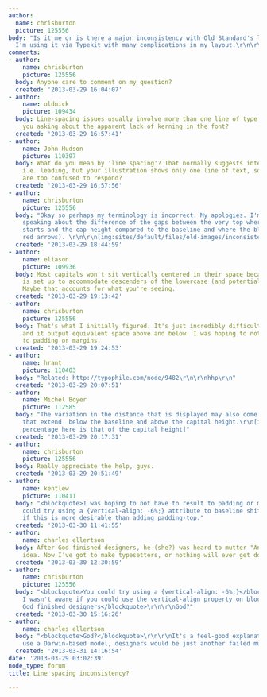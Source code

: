 ```yaml
---
author:
  name: chrisburton
  picture: 125556
body: "Is it me or is there a major inconsistency with Old Standard's line spacing?
  I'm using it via Typekit with many complications in my layout.\r\n\r\n[img:sites/default/files/old-images/old-standard-line-spacing_5267.png]"
comments:
- author:
    name: chrisburton
    picture: 125556
  body: Anyone care to comment on my question?
  created: '2013-03-29 16:04:07'
- author:
    name: oldnick
    picture: 109434
  body: Line-spacing issues usually involve more than one line of type. Rather, are
    you asking about the apparent lack of kerning in the font?
  created: '2013-03-29 16:57:41'
- author:
    name: John Hudson
    picture: 110397
  body: What do you mean by 'line spacing'? That normally suggests interline spacing,
    i.e. leading, but your illustration shows only one line of text, so perhaps people
    are too confused to respond?
  created: '2013-03-29 16:57:56'
- author:
    name: chrisburton
    picture: 125556
  body: "Okay so perhaps my terminology is incorrect. My apologies. I'm specifically
    speaking about the difference of the gaps between the very top where the blue
    starts and the cap-height compared to the baseline and where the blue ends (see
    red arrows). \r\n\r\n[img:sites/default/files/old-images/inconsistent_5681.png]"
  created: '2013-03-29 18:44:59'
- author:
    name: eliason
    picture: 109936
  body: Most capitals won't sit vertically centered in their space because that space
    is set up to accommodate descenders of the lowercase (and potentially Q and J).
    Maybe that accounts for what you're seeing.
  created: '2013-03-29 19:13:42'
- author:
    name: chrisburton
    picture: 125556
  body: That's what I initially figured. It's just incredibly difficult to set a line-height
    and it output equivalent space above and below. I was hoping to not have to result
    to padding or margins.
  created: '2013-03-29 19:24:53'
- author:
    name: hrant
    picture: 110403
  body: "Related: http://typophile.com/node/9482\r\n\r\nhhp\r\n"
  created: '2013-03-29 20:07:51'
- author:
    name: Michel Boyer
    picture: 112585
  body: "The variation in the distance that is displayed may also come from counters
    that extend  below the baseline and above the capital height.\r\n[img:sites/default/files/old-images/offshoot_4067.png]\r\n[The
    percentage here is that of the capital height]"
  created: '2013-03-29 20:17:31'
- author:
    name: chrisburton
    picture: 125556
  body: Really appreciate the help, guys.
  created: '2013-03-29 20:51:49'
- author:
    name: kentlew
    picture: 110411
  body: "<blockquote>I was hoping to not have to result to padding or margins.</blockquote>\r\n\r\nYou
    could try using a {vertical-align: -6%;} attribute to baseline shift. Not sure
    if this is more desirable than adding padding-top."
  created: '2013-03-30 11:41:55'
- author:
    name: charles ellertson
  body: After God finished designers, he (she?) was heard to mutter "Another half-baked
    idea. Now I've got to make typesetters, or nothing will ever get done."
  created: '2013-03-30 12:30:59'
- author:
    name: chrisburton
    picture: 125556
  body: "<blockquote>You could try using a {vertical-align: -6%;}</blockquote>\r\n\r\nAh.
    I wasn't aware if you could use the vertical-align property on block-level elements.\r\n\r\n\r\n<blockquote>After
    God finished designers</blockquote>\r\n\r\nGod?"
  created: '2013-03-30 15:16:26'
- author:
    name: charles ellertson
  body: "<blockquote>God?</blockquote>\r\n\r\nIt's a feel-good explanation. If you
    use a Darwin-based model, designers would be just another failed mutation."
  created: '2013-03-31 14:16:54'
date: '2013-03-29 03:02:39'
node_type: forum
title: Line spacing inconsistency?

---
```

